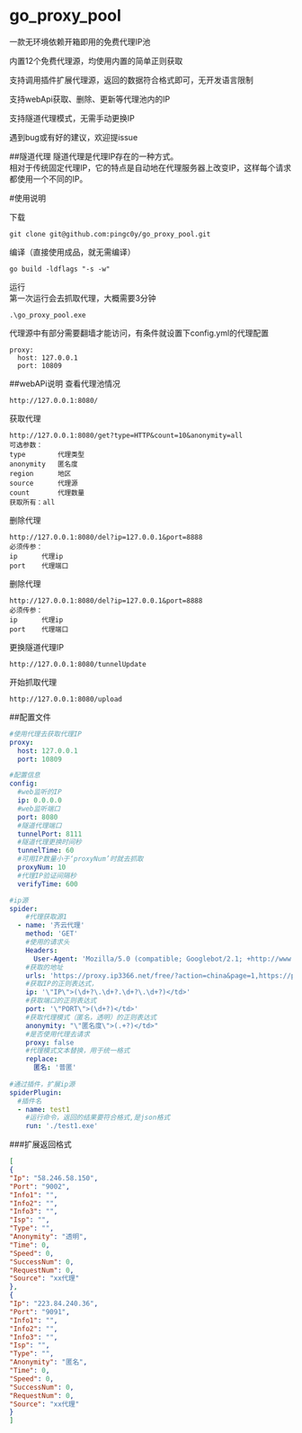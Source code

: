 # go_proxy_pool


一款无环境依赖开箱即用的免费代理IP池   

内置12个免费代理源，均使用内置的简单正则获取  

支持调用插件扩展代理源，返回的数据符合格式即可，无开发语言限制  

支持webApi获取、删除、更新等代理池内的IP 

支持隧道代理模式，无需手动更换IP  

遇到bug或有好的建议，欢迎提issue  



##隧道代理
隧道代理是代理IP存在的一种方式。  
相对于传统固定代理IP，它的特点是自动地在代理服务器上改变IP，这样每个请求都使用一个不同的IP。

#使用说明

下载 
```
git clone git@github.com:pingc0y/go_proxy_pool.git
```
编译（直接使用成品，就无需编译）
```
go build -ldflags "-s -w"
```
运行  
第一次运行会去抓取代理，大概需要3分钟 
```
.\go_proxy_pool.exe
```

代理源中有部分需要翻墙才能访问，有条件就设置下config.yml的代理配置
```
proxy:
  host: 127.0.0.1
  port: 10809
```
##webAPi说明
查看代理池情况
```
http://127.0.0.1:8080/
```

获取代理
```
http://127.0.0.1:8080/get?type=HTTP&count=10&anonymity=all
可选参数：
type        代理类型
anonymity   匿名度
region      地区
source      代理源
count       代理数量
获取所有：all
```

删除代理
```
http://127.0.0.1:8080/del?ip=127.0.0.1&port=8888
必须传参：
ip      代理ip
port    代理端口
```
删除代理
```
http://127.0.0.1:8080/del?ip=127.0.0.1&port=8888
必须传参：
ip      代理ip
port    代理端口
```

更换隧道代理IP
```
http://127.0.0.1:8080/tunnelUpdate
```
开始抓取代理
```
http://127.0.0.1:8080/upload
```
##配置文件
```yaml
#使用代理去获取代理IP
proxy:
  host: 127.0.0.1
  port: 10809

#配置信息
config:
  #web监听的IP
  ip: 0.0.0.0
  #web监听端口
  port: 8080
  #隧道代理端口
  tunnelPort: 8111
  #隧道代理更换时间秒
  tunnelTime: 60
  #可用IP数量小于‘proxyNum’时就去抓取
  proxyNum: 10
  #代理IP验证间隔秒
  verifyTime: 600

#ip源
spider:
    #代理获取源1
  - name: '齐云代理'
    method: 'GET'
    #使用的请求头
    Headers:
      User-Agent: 'Mozilla/5.0 (compatible; Googlebot/2.1; +http://www.google.com/bot.html)'
    #获取的地址
    urls: 'https://proxy.ip3366.net/free/?action=china&page=1,https://proxy.ip3366.net/free/?action=china&page=2,https://proxy.ip3366.net/free/?action=china&page=3'
    #获取IP的正则表达式，
    ip: '\"IP\">(\d+?\.\d+?.\d+?\.\d+?)</td>'
    #获取端口的正则表达式
    port: '\"PORT\">(\d+?)</td>'
    #获取代理模式（匿名，透明）的正则表达式
    anonymity: "\"匿名度\">(.+?)</td>"
    #是否使用代理去请求
    proxy: false
    #代理模式文本替换，用于统一格式
    replace:
      匿名: '普匿'
      
#通过插件，扩展ip源
spiderPlugin:
  #插件名
  - name: test1
    #运行命令，返回的结果要符合格式,是json格式
    run: './test1.exe'
```

###扩展返回格式
```json
[
{
"Ip": "58.246.58.150",
"Port": "9002",
"Info1": "",
"Info2": "",
"Info3": "",
"Isp": "",
"Type": "",
"Anonymity": "透明",
"Time": 0,
"Speed": 0,
"SuccessNum": 0,
"RequestNum": 0,
"Source": "xx代理"
},
{
"Ip": "223.84.240.36",
"Port": "9091",
"Info1": "",
"Info2": "",
"Info3": "",
"Isp": "",
"Type": "",
"Anonymity": "匿名",
"Time": 0,
"Speed": 0,
"SuccessNum": 0,
"RequestNum": 0,
"Source": "xx代理"
}
]
```
